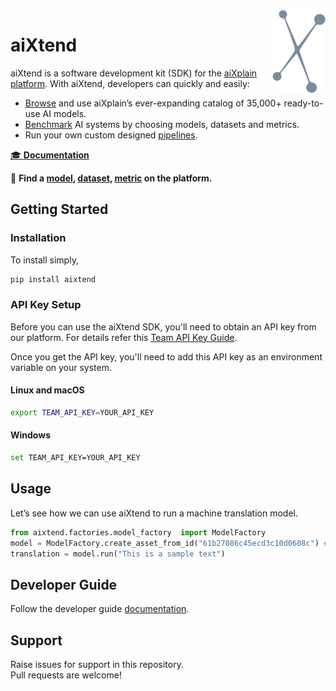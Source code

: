 <img src="docs/assets/aixplain-brandmark-common.png" alt="aiXplain logo" title="aiXplain" align="right" height="132" width="85"/>

# aiXtend

aiXtend is a software development kit (SDK) for the [aiXplain platform](https://aixplain.com/). With aiXtend, developers can quickly and easily:

- [Browse](https://aixplain.com/platform/discovery/) and use aiXplain’s ever-expanding catalog of 35,000+ ready-to-use AI models.
- [Benchmark](https://aixplain.com/platform/benchmark/) AI systems by choosing models, datasets and metrics.
- Run your own custom designed [pipelines](https://aixplain.com/platform/studio/).

[🎓 **Documentation**](docs/user/user_doc.md)

🔎 **Find a [model](https://platform.aixplain.com/discovery/models), [dataset](https://platform.aixplain.com/discovery/datasets), [metric](https://platform.aixplain.com/discovery/metrics) on the platform.**

## Getting Started

### Installation
To install simply,
```bash
pip install aixtend
```

###  API Key Setup
Before you can use the aiXtend SDK, you'll need to obtain an API key from our platform. For details refer this [Team API Key Guide](docs/user/api_setup.md).

Once you get the API key, you'll  need to add this API key as an environment variable on your system.
#### Linux and macOS
```bash
export TEAM_API_KEY=YOUR_API_KEY
```
#### Windows
```bash
set TEAM_API_KEY=YOUR_API_KEY
```
## Usage

Let’s see how we can use aiXtend to run a machine translation model.


```python
from aixtend.factories.model_factory  import ModelFactory
model = ModelFactory.create_asset_from_id("61b27086c45ecd3c10d0608c") # Got the ID of an MT model from on our platform
translation = model.run("This is a sample text")
```


## Developer Guide

Follow the developer guide [documentation](docs/development/developer_guide.md).

## Support

Raise issues for support in this repository.  
Pull requests are welcome!
